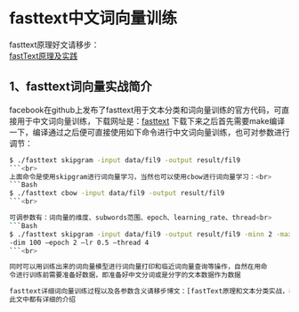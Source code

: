 fasttext中文词向量训练
==========
fasttext原理好文请移步：<br>
[fastText原理及实践](https://zhuanlan.zhihu.com/p/32965521)<br>


1、fasttext词向量实战简介
-------------
facebook在github上发布了fasttext用于文本分类和词向量训练的官方代码，可直接用于中文词向量训练，下载网址是：[fasttext](https://github.com/facebookresearch/fastText)
下载下来之后首先需要make编译一下，编译通过之后便可直接使用如下命令进行中文词向量训练，也可对参数进行调节：<br>
```Bash
$ ./fasttext skipgram -input data/fil9 -output result/fil9
```<br>
上面命令是使用skipgram进行词向量学习，当然也可以使用cbow进行词向量学习：<br>
```Bash
$ ./fasttext cbow -input data/fil9 -output result/fil9
```<br>

可调参数有：词向量的维度、subwords范围、epoch、learning_rate、thread<br>
```Bash
$ ./fasttext skipgram -input data/fil9 -output result/fil9 -minn 2 -maxn 5 
-dim 100 –epoch 2 –lr 0.5 –thread 4
```<br>

同时可以用训练出来的词向量模型进行词向量打印和临近词向量查询等操作，自然在用命
令进行训练前需要准备好数据，即准备好中文分词或是分字的文本数据作为数据

fasttext详细词向量训练过程以及各参数含义请移步博文：[fastText原理和文本分类实战，看这一篇就够了](https://blog.csdn.net/feilong_csdn/article/details/88655927<br>
此文中都有详细的介绍
